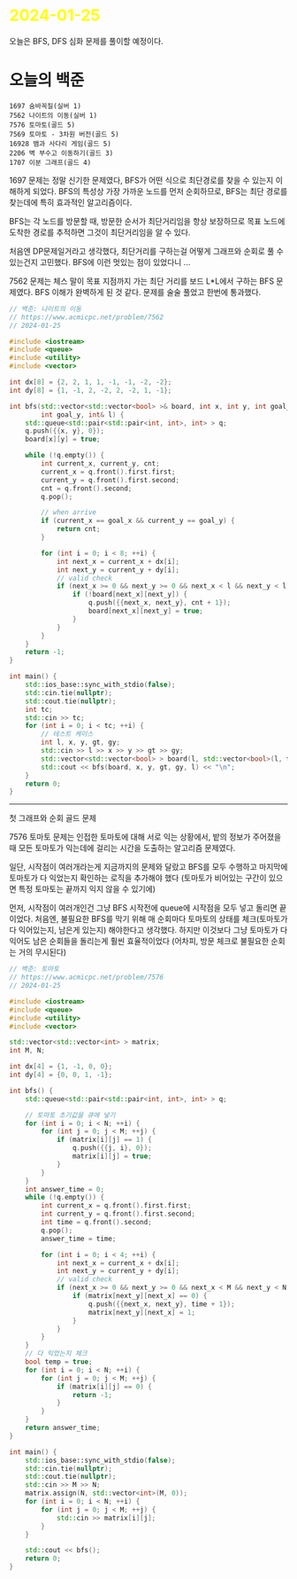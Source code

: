 # <span style="color:yellow">2024-01-25</span>

오늘은 BFS, DFS 심화 문제를 풀이할 예정이다.

# 오늘의 백준
```
1697 숨바꼭질(실버 1)
7562 나이트의 이동(실버 1)
7576 토마토(골드 5)
7569 토마토 - 3차원 버전(골드 5)
16928 뱀과 사다리 게임(골드 5)
2206 벽 부수고 이동하기(골드 3)
1707 이분 그래프(골드 4)
```


1697 문제는 정말 신기한 문제였다, BFS가 어떤 식으로 최단경로를 찾을 수 있는지 이해하게 되었다. BFS의 특성상 가장 가까운 노드를 먼저 순회하므로, BFS는 최단 경로를 찾는데에 특히 효과적인 알고리즘이다.

BFS는 각 노드를 방문할 때, 방문한 순서가 최단거리임을 항상 보장하므로 목표 노드에 도착한 경로를 추적하면 그것이 최단거리임을 알 수 있다.

처음엔 DP문제일거라고 생각했다, 최단거리를 구하는걸 어떻게 그래프와 순회로 풀 수 있는건지 고민했다. BFS에 이런 멋있는 점이 있었다니 ...


7562 문제는 체스 말이 목표 지점까지 가는 최단 거리를 보드 L\*L에서 구하는 BFS 문제였다.
BFS 이해가 완벽하게 된 것 같다. 문제를 술술 풀었고 한번에 통과했다. 

```cpp
// 백준: 나이트의 이동
// https://www.acmicpc.net/problem/7562
// 2024-01-25

#include <iostream>
#include <queue>
#include <utility>
#include <vector>

int dx[8] = {2, 2, 1, 1, -1, -1, -2, -2};
int dy[8] = {1, -1, 2, -2, 2, -2, 1, -1};

int bfs(std::vector<std::vector<bool> >& board, int x, int y, int goal_x,
        int goal_y, int& l) {
    std::queue<std::pair<std::pair<int, int>, int> > q;
    q.push({{x, y}, 0});
    board[x][y] = true;

    while (!q.empty()) {
        int current_x, current_y, cnt;
        current_x = q.front().first.first;
        current_y = q.front().first.second;
        cnt = q.front().second;
        q.pop();

        // when arrive
        if (current_x == goal_x && current_y == goal_y) {
            return cnt;
        }

        for (int i = 0; i < 8; ++i) {
            int next_x = current_x + dx[i];
            int next_y = current_y + dy[i];
            // valid check
            if (next_x >= 0 && next_y >= 0 && next_x < l && next_y < l) {
                if (!board[next_x][next_y]) {
                    q.push({{next_x, next_y}, cnt + 1});
                    board[next_x][next_y] = true;
                }
            }
        }
    }
    return -1;
}

int main() {
    std::ios_base::sync_with_stdio(false);
    std::cin.tie(nullptr);
    std::cout.tie(nullptr);
    int tc;
    std::cin >> tc;
    for (int i = 0; i < tc; ++i) {
        // 테스트 케이스
        int l, x, y, gt, gy;
        std::cin >> l >> x >> y >> gt >> gy;
        std::vector<std::vector<bool> > board(l, std::vector<bool>(l, false));
        std::cout << bfs(board, x, y, gt, gy, l) << "\n";
    }
    return 0;
}
```


- - -

첫 그래프와 순회 골드 문제


7576 토마토 문제는 인접한 토마토에 대해 서로 익는 상황에서, 밭의 정보가 주어졌을 때 모든 토마토가 익는데에 걸리는 시간을 도출하는 알고리즘 문제였다.

일단, 시작점이 여러개라는게 지금까지의 문제와 달랐고 BFS를 모두 수행하고 마지막에 토마토가 다 익었는지 확인하는 로직을 추가해야 했다 (토마토가 비어있는 구간이 있으면 특정 토마토는 끝까지 익지 않을 수 있기에)

먼저, 시작점이 여러개인건 그냥 BFS 시작전에 queue에 시작점을 모두 넣고 돌리면 끝이었다.
처음엔, 불필요한 BFS를 막기 위해 매 순회마다 토마토의 상태를 체크(토마토가 다 익어있는지, 남은게 있는지) 해야한다고 생각했다. 하지만 이것보다 그냥 토마토가 다 익어도 남은 순회들을 돌리는게 훨씬 효율적이었다 (어차피, 방문 체크로 불필요한 순회는 거의 무시된다)

```cpp
// 백준: 토마토
// https://www.acmicpc.net/problem/7576
// 2024-01-25

#include <iostream>
#include <queue>
#include <utility>
#include <vector>

std::vector<std::vector<int> > matrix;
int M, N;

int dx[4] = {1, -1, 0, 0};
int dy[4] = {0, 0, 1, -1};

int bfs() {
    std::queue<std::pair<std::pair<int, int>, int> > q;

    // 토마토 초기값을 큐에 넣기
    for (int i = 0; i < N; ++i) {
        for (int j = 0; j < M; ++j) {
            if (matrix[i][j] == 1) {
                q.push({{j, i}, 0});
                matrix[i][j] = true;
            }
        }
    }
    int answer_time = 0;
    while (!q.empty()) {
        int current_x = q.front().first.first;
        int current_y = q.front().first.second;
        int time = q.front().second;
        q.pop();
        answer_time = time;

        for (int i = 0; i < 4; ++i) {
            int next_x = current_x + dx[i];
            int next_y = current_y + dy[i];
            // valid check
            if (next_x >= 0 && next_y >= 0 && next_x < M && next_y < N) {
                if (matrix[next_y][next_x] == 0) {
                    q.push({{next_x, next_y}, time + 1});
                    matrix[next_y][next_x] = 1;
                }
            }
        }
    }
    // 다 익었는지 체크
    bool temp = true;
    for (int i = 0; i < N; ++i) {
        for (int j = 0; j < M; ++j) {
            if (matrix[i][j] == 0) {
                return -1;
            }
        }
    }
    return answer_time;
}

int main() {
    std::ios_base::sync_with_stdio(false);
    std::cin.tie(nullptr);
    std::cout.tie(nullptr);
    std::cin >> M >> N;
    matrix.assign(N, std::vector<int>(M, 0));
    for (int i = 0; i < N; ++i) {
        for (int j = 0; j < M; ++j) {
            std::cin >> matrix[i][j];
        }
    }

    std::cout << bfs();
    return 0;
}
```


